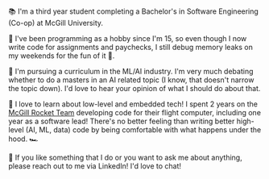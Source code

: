 📚 I'm a third year student completing a Bachelor's in Software Engineering (Co-op) at McGill University.

👶 I've been programming as a hobby since I'm 15, so even though I now write code for assignments and paychecks, I still debug memory leaks on my weekends for the fun of it 🤪.

🤖 I'm pursuing a curriculum in the ML/AI industry. I'm very much debating whether to do a masters in an AI related topic (I know, that doesn't narrow the topic down). I'd love to hear your opinion of what I should do about that.

🚀 I love to learn about low-level and embedded tech! I spent 2 years on the [McGill Rocket Team](https://github.com/McGillRocketTeam) developing code for their flight computer, including one year as a software lead! There's no better feeling than writing better high-level (AI, ML, data) code by being comfortable with what happens under the hood. 🏎️

💬 If you like something that I do or you want to ask me about anything, please reach out to me via LinkedIn! I'd love to chat!
